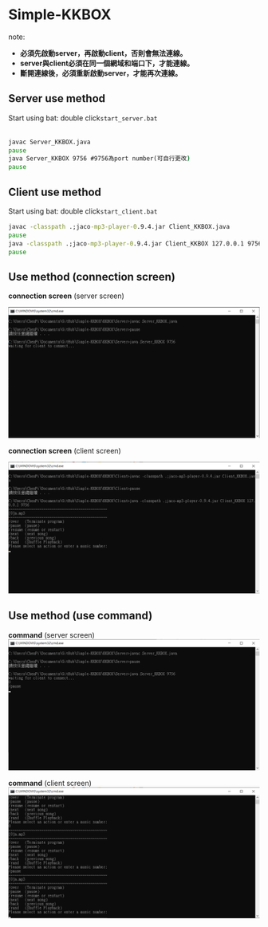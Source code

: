 # Simple-KKBOX

note: 

* **必須先啟動server，再啟動client，否則會無法連線。**
* **server與client必須在同一個網域和端口下，才能連線。**
* **斷開連線後，必須重新啟動server，才能再次連線。**

## Server use method

Start using bat: double click`start_server.bat`

```bat

javac Server_KKBOX.java
pause
java Server_KKBOX 9756 #9756為port number(可自行更改)
pause

```

## Client use method

Start using bat: double click`start_client.bat`

```bat
javac -classpath .;jaco-mp3-player-0.9.4.jar Client_KKBOX.java
pause
java -classpath .;jaco-mp3-player-0.9.4.jar Client_KKBOX 127.0.0.1 9756 #127.0.0.1為server ip(使用不同電腦連線時，可用ipconfig查詢並修改)，9756為port number(可自行更改)
pause
```

## Use method (connection screen)

**connection screen** (server screen)

![image](image\Server_Waiting_for_connection_screen.png)

**connection screen** (client screen)

![image](image\Client_Waiting_for_connection_screen.png)

## Use method (use command)

**command** (server screen)
![image](image\Server_command.png)

**command** (client screen)
![image](image\Client_command.png)